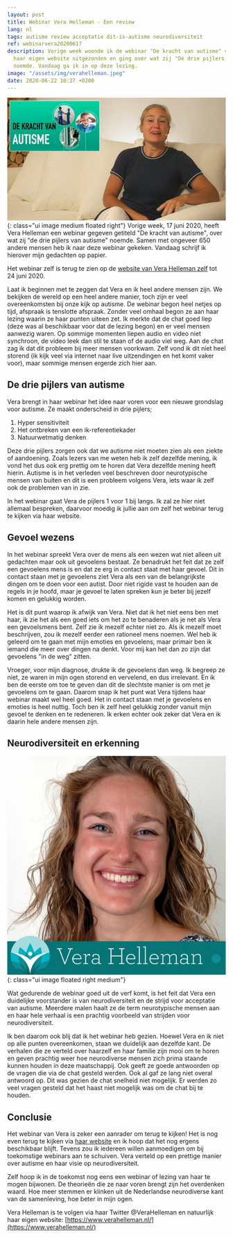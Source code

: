 ```yaml
---
layout: post
title: Webinar Vera Helleman - Een review
lang: nl
tags: autisme review acceptatie dit-is-autisme neurodiversiteit
ref: webinarvera20200617
description: Vorige week woonde ik de webinar "De kracht van autisme" van Vera Helleman bij. De webinar werd via
  haar eigen website uitgezonden en ging over wat zij "De drie pijlers van autisme"
  noemde. Vandaag ga ik in op deze lezing.
image: "/assets/img/verahelleman.jpeg"
date: 2020-06-22 10:37 +0200
---
```

![Webinar Kracht van autisme - Vera Helleman](/assets/img/vera-kva-webinar.jpg){: class="ui image medium floated right"}
Vorige week, 17 juni 2020, heeft Vera Helleman een webinar gegeven getiteld "De kracht van autisme", over wat zij "de drie pijlers van autisme" noemde. Samen met ongeveer 650 andere mensen heb ik naar deze webinar gekeken. Vandaag schrijf ik hierover mijn gedachten op papier.

Het webinar zelf is terug te zien op de [website van Vera Helleman zelf](https://www.verahelleman.nl/autisme/) tot 24 juni 2020.

Laat ik beginnen met te zeggen dat Vera en ik heel andere mensen zijn. We bekijken de wereld op een heel andere manier, toch zijn er veel overeenkomsten bij onze kijk op autisme. De webinar begon heel netjes op tijd, afspraak is tenslotte afspraak. Zonder veel omhaal begon ze aan haar lezing waarin ze haar punten uiteen zet. Ik merkte dat de chat goed liep (deze was al beschikbaar voor dat de lezing begon) en er veel mensen aanwezig waren. Op sommige momenten liepen audio en video niet synchroon, de video leek dan stil te staan of de audio viel weg. Aan de chat zag ik dat dit probleem bij meer mensen voorkwam. Zelf vond ik dit niet heel storend (ik kijk veel via internet naar live uitzendingen en het komt vaker voor), maar sommige mensen ergerde zich hier aan.

## De drie pijlers van autisme
Vera brengt in haar webinar het idee naar voren voor een nieuwe grondslag voor autisme. Ze maakt onderscheid in drie pijlers;

1. Hyper sensitiviteit
2. Het ontbreken van een ik-referentiekader
3. Natuurwetmatig denken

Deze drie pijlers zorgen ook dat we autisme niet moeten zien als een ziekte of aandoening. Zoals lezers van me weten heb ik zelf dezelfde mening, ik vond het dus ook erg prettig om te horen dat Vera dezelfde mening heeft hierin. Autisme is in het verleden veel beschreven door neurotypische mensen van buiten en dit is een probleem volgens Vera, iets waar ik zelf ook de problemen van in zie.

In het webinar gaat Vera de pijlers 1 voor 1 bij langs. Ik zal ze hier niet allemaal bespreken, daarvoor moedig ik jullie aan om zelf het webinar terug te kijken via haar website.

## Gevoel wezens
In het webinar spreekt Vera over de mens als een wezen wat niet alleen uit gedachten maar ook uit gevoelens bestaat. Ze benadrukt het feit dat ze zelf een gevoelens mens is en dat ze erg in contact staat met haar gevoel. Dit in contact staan met je gevoelens ziet Vera als een van de belangrijkste dingen om te doen voor een autist. Door niet rigide vast te houden aan de regels in je hoofd, maar je gevoel te laten spreken kun je beter bij jezelf komen en gelukkig worden.

Het is dit punt waarop ik afwijk van Vera. Niet dat ik het niet eens ben met haar, ik zie het als een goed iets om het zo te benaderen als je net als Vera een gevoelsmens bent. Zelf zie ik mezelf echter niet zo. Als ik mezelf moet beschrijven, zou ik mezelf eerder een rationeel mens noemen. Wel heb ik geleerd om te gaan met mijn emoties en gevoelens, maar primair ben ik iemand die meer over dingen na denkt. Voor mij kan het dan zo zijn dat gevoelens "in de weg" zitten.

Vroeger, voor mijn diagnose, drukte ik de gevoelens dan weg. Ik begreep ze niet, ze waren in mijn ogen storend en vervelend, en dus irrelevant. En ik ben de eerste om toe te geven dan dit de slechtste manier is om met je gevoelens om te gaan. Daarom snap ik het punt wat Vera tijdens haar webinar maakt wel heel goed. Het in contact staan met je gevoelens en emoties is heel nuttig. Toch ben ik zelf heel gelukkig zonder vanuit mijn gevoel te denken en te redeneren. Ik erken echter ook zeker dat Vera en ik daarin hele andere mensen zijn.

## Neurodiversiteit en erkenning

![Vera Helleman](/assets/img/verahelleman.jpeg){: class="ui image floated right medium"}

Wat gedurende de webinar goed uit de verf komt, is het feit dat Vera een duidelijke voorstander is van neurodiversiteit en de strijd voor acceptatie van autisme. Meerdere malen haalt ze de term neurotypische mensen aan en haar hele verhaal is een prachtig voorbeeld van strijden voor neurodiversiteit.

Ik ben daarom ook blij dat ik het webinar heb gezien. Hoewel Vera en ik niet op alle punten overeenkomen, staan we duidelijk aan dezelfde kant. De verhalen die ze verteld over haarzelf en haar familie zijn mooi om te horen en geven prachtig weer hoe neurodiverse mensen zich prima staande kunnen houden in deze maatschappij. Ook geeft ze goede antwoorden op de vragen die via de chat gesteld werden. Ook al gaf ze lang niet overal antwoord op. Dit was gezien de chat snelheid niet mogelijk. Er werden zo veel vragen gesteld dat het haast niet mogelijk was om de chat bij te houden.

## Conclusie

Het webinar van Vera is zeker een aanrader om terug te kijken! Het is nog even terug te kijken via [haar website](https://www.verahelleman.nl/autisme/) en ik hoop dat het nog ergens beschikbaar blijft. Tevens zou ik iedereen willen aanmoedigen om bij toekomstige webinars aan te schuiven. Vera verteld op een prettige manier over autisme en haar visie op neurodiversiteit.

Zelf hoop ik in de toekomst nog eens een webinar of lezing van haar te mogen bijwonen. De theorieën die ze naar voren brengt zijn het overdenken waard. Hoe meer stemmen er klinken uit de Nederlandse neurodiverse kant van de samenleving, hoe beter in mijn ogen.

Vera Helleman is te volgen via haar Twitter @VeraHelleman en natuurlijk haar eigen website: [https://www.verahelleman.nl/](https://www.verahelleman.nl/)
